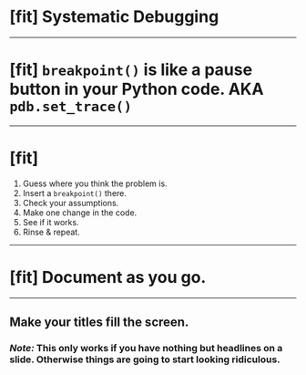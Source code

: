 # [fit] Systematic Debugging

---

# [fit] `breakpoint()` is like a pause button in your Python code. AKA `pdb.set_trace()`

---

# [fit] 
1. Guess where you think the problem is.
2. Insert a `breakpoint()` there.
3. Check your assumptions.
4. Make one change in the code.
5. See if it works.
6. Rinse & repeat.

---

# [fit] Document as you go.

---

## Make your titles fill the screen.

### _Note:_ This only works if you have nothing but headlines on a slide. Otherwise things are going to start looking ridiculous.